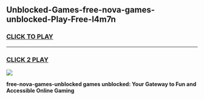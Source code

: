 
## Unblocked-Games-free-nova-games-unblocked-Play-Free-l4m7n
<h3>
<a href="https://premium76.site?title=free-nova-games-unblocked&ref=23A">CLICK TO PLAY</a></h3>
<hr>

<h3>
<a href="https://premium76.site?title=free-nova-games-unblocked&ref=23A">CLICK 2 PLAY</a>
  
</h3>

<a href="https://premium76.site?title=free-nova-games-unblocked&ref=23A"><img src="https://clearcache.store/games.png"></a>


**free-nova-games-unblocked games unblocked: Your Gateway to Fun and Accessible Online Gaming**
